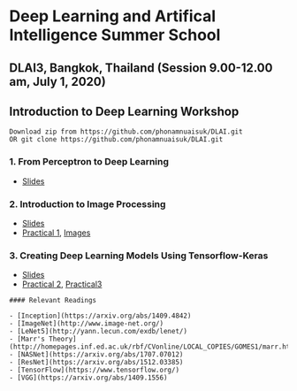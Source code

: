 # Deep Learning and Artifical Intelligence Summer School 

## DLAI3, Bangkok, Thailand (Session 9.00-12.00 am, July 1, 2020)
## Introduction to Deep Learning Workshop

```
Download zip from https://github.com/phonamnuaisuk/DLAI.git
OR git clone https://github.com/phonamnuaisuk/DLAI.git
```

### 1. From Perceptron to Deep Learning

- [Slides](https://github.com/phonamnuaisuk/DLAI/blob/master/1IntroDLAI3(July2020).pdf)

### 2. Introduction to Image Processing

- [Slides](https://github.com/phonamnuaisuk/DLAI/blob/master/2ImageProcessingDLAI3.pdf)
- [Practical 1](https://github.com/phonamnuaisuk/DLAI/blob/master/_ImageProcessingTFKeras.ipynb), [Images](https://github.com/phonamnuaisuk/DLAI/tree/master/imgs)

### 3. Creating Deep Learning Models Using Tensorflow-Keras

- [Slides](https://github.com/phonamnuaisuk/DLAI/blob/master/2ImageProcessingDLAI3.pdf)
- [Practical 2](https://github.com/phonamnuaisuk/DLAI/blob/master/2ImageProcessingDLAI3.pdf), [Practical3](https://github.com/phonamnuaisuk/DLAI/blob/master/1IntroDLAI3(July2020).pdf)

```
#### Relevant Readings

- [Inception](https://arxiv.org/abs/1409.4842)
- [ImageNet](http://www.image-net.org/)
- [LeNet5](http://yann.lecun.com/exdb/lenet/)
- [Marr's Theory](http://homepages.inf.ed.ac.uk/rbf/CVonline/LOCAL_COPIES/GOMES1/marr.html)
- [NASNet](https://arxiv.org/abs/1707.07012)
- [ResNet](https://arxiv.org/abs/1512.03385)
- [TensorFlow](https://www.tensorflow.org/)
- [VGG](https://arxiv.org/abs/1409.1556)
```

